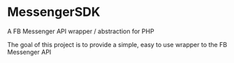 # MessengerSDK
A FB Messenger API wrapper / abstraction for PHP

The goal of this project is to provide a simple, easy to use wrapper to the FB Messenger API
